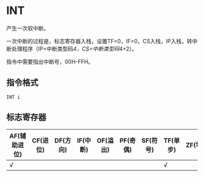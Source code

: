 # INT
产生一次软中断。

一次中断的过程是，标志寄存器入栈，设置TF=0，IF=0，CS入栈，IP入栈，转中断处理程序（IP=中断类型码*4，CS=中断类型码*4+2）。

指令中需要指出中断号，00H-FFH。

## 指令格式
```
INT i
```

## 标志寄存器
| AF(辅助进位) | CF(进位) | DF(方向) | IF(中断) | OF(溢出) | PF(奇偶) | SF(符号) | TF(单步) | ZF(零) |
|---|---|---|---|---|---|---|---|---|
| √ |  |  |  |  |  |  | √ |  |